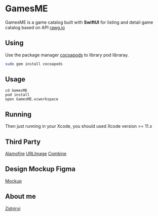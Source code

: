 # GamesME
GamesME is a game catalog built with **SwiftUI** for listing and detail game catalog based on API [rawg.io](https://rawg.io/)
## Using
Use the package manager [cocoapods](https://cocoapods.org/) to library pod libraray.
```bash
sudo gem install cocoapods
```
## Usage
```
cd GemesME
pod install
open GamesME.xcworkspace
```
## Running
Then just running in your Xcode, you should used Xcode version >= 11.x
## Third Party
[Alamofire](https://github.com/Alamofire/Alamofire)
[URLImage](http://cocoapods.org/pods/URLImage)
[Combine](https://heckj.github.io/swiftui-notes/)
## Design Mockup Figma
[Mockup](https://www.figma.com/file/Rh1nG8b1Flbs7CqqzCByPI/Submision?node-id=1%3A2)
## About me
[Zidniryi](https://zidniryi.github.io/)
